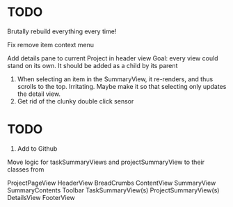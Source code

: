 # TODO


Brutally rebuild everything every time!

Fix remove item context menu


Add details pane to current Project in header view
Goal: every view could stand on its own. 
It should be added as a child by its parent

1. When selecting an item in the SummaryView, it re-renders, and thus scrolls to the top. Irritating. Maybe make it so that selecting only updates the detail view.
2. Get rid of the clunky double click sensor


# TODO
1. Add to Github

Move logic for taskSummaryViews and projectSummaryView to their classes from 


ProjectPageView
   HeaderView
      BreadCrumbs
   ContentView
      SummaryView
         SummaryContents
            Toolbar
            TaskSummaryView(s)
            ProjectSummaryView(s)
      DetailsView
   FooterView


